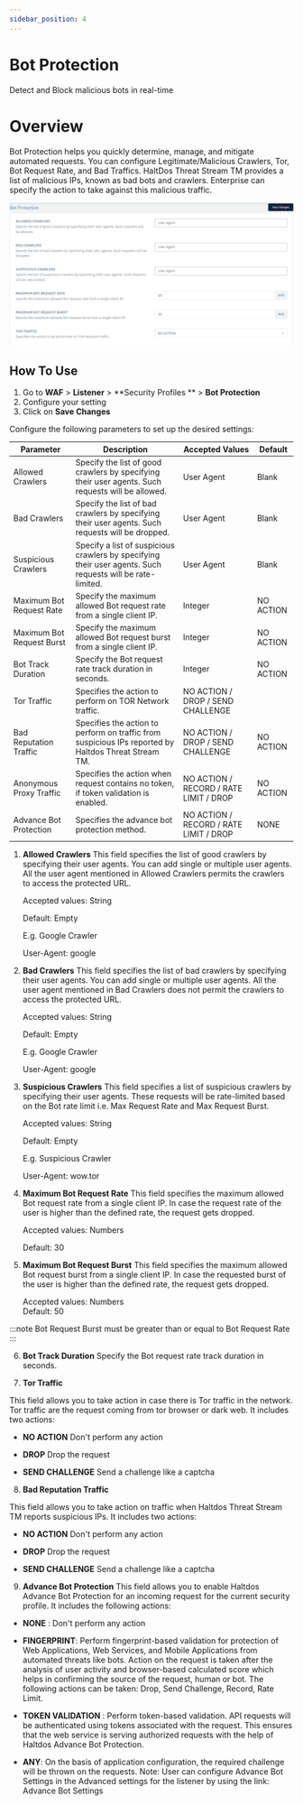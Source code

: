 ```yaml
---
sidebar_position: 4
---
```

# Bot Protection 
Detect and Block malicious bots in real-time

# Overview
Bot Protection helps you quickly determine, manage, and mitigate automated requests. You can configure Legitimate/Malicious Crawlers, Tor, Bot Request Rate, and Bad Traffics. HaltDos Threat Stream TM provides a list of malicious IPs, known as bad bots and crawlers. Enterprise can specify the action to take against this malicious traffic.

![bot](/img/waf/v6/docs/bot_protection.png)

## How To Use
1. Go to **WAF** > **Listener** > **Security Profiles ** > **Bot Protection**
2. Configure your setting
3. Click on **Save Changes** 

Configure the following parameters to set up the desired settings:

  | Parameter | Description| Accepted Values | Default |
  |---------- | ------------ | -----------  | --------- |
  | Allowed Crawlers | Specify the list of good crawlers by specifying their user agents. Such requests will be allowed. | User Agent | Blank |
  | Bad Crawlers | Specify the list of bad crawlers by specifying their user agents. Such requests will be dropped. | User Agent | Blank |
  | Suspicious Crawlers | Specify a list of suspicious crawlers by specifying their user agents. Such requests will be rate-limited. | User Agent | Blank |
  | Maximum Bot Request Rate | Specify the maximum allowed Bot request rate from a single client IP.| Integer | NO ACTION | 30|
  | Maximum Bot Request Burst | Specify the maximum allowed Bot request burst from a single client IP.| Integer | NO ACTION | 50|
  | Bot Track Duration | Specify the Bot request rate track duration in seconds. | Integer | NO ACTION | 30 |
  | Tor Traffic | Specifies the action to perform on TOR Network traffic.| NO ACTION / DROP / SEND CHALLENGE |
  | Bad Reputation Traffic | Specifies the action to perform on traffic from suspicious IPs reported by Haltdos Threat Stream TM.| NO ACTION / DROP / SEND CHALLENGE | NO ACTION |
  | Anonymous Proxy Traffic | Specifies the action when request contains no token, if token validation is enabled.| NO ACTION / RECORD / RATE LIMIT / DROP | NO ACTION |
  | Advance Bot Protection | Specifies the advance bot protection method.| NO ACTION / RECORD / RATE LIMIT / DROP | NONE |

1. **Allowed Crawlers**
This field specifies the list of good crawlers by specifying their user agents. You can add single or multiple user agents. All the user agent mentioned in Allowed Crawlers permits the crawlers to access the protected URL. 

    Accepted values: String  
    
    Default: Empty  

    E.g. Google Crawler  

    User-Agent: google  

   
2. **Bad Crawlers**
This field specifies the list of bad crawlers by specifying their user agents. You can add single or multiple user agents. All the user agent mentioned in Bad Crawlers does not permit the crawlers to access the protected URL.

    Accepted values: String  
    
    Default: Empty  

    E.g. Google Crawler  

    User-Agent: google  

3. **Suspicious Crawlers**
This field specifies a list of suspicious crawlers by specifying their user agents. These requests will be rate-limited based on the Bot rate limit i.e. Max Request Rate and Max Request Burst.

    Accepted values: String  
    
    Default: Empty  

    E.g. Suspicious Crawler  

    User-Agent: wow.tor 

4. **Maximum Bot Request Rate**
This field specifies the maximum allowed Bot request rate from a single client IP. In case the request rate of the user is higher than the defined rate, the request gets dropped.

    Accepted values: Numbers  

    Default: 30  

5. **Maximum Bot Request Burst**
This field specifies the maximum allowed Bot request burst from a single client IP. In case the requested burst of the user is higher than the defined rate, the request gets dropped.

    Accepted values: Numbers  
    Default: 50  

  
:::note
Bot Request Burst must be greater than or equal to Bot Request Rate
:::

  
6. **Bot Track Duration**
Specify the Bot request rate track duration in seconds.

7. **Tor Traffic**

This field allows you to take action in case there is Tor traffic in the network. Tor traffic are the request coming from tor browser or dark web. It includes two actions:

- **NO ACTION** 
Don't perform any action  

- **DROP**
Drop the request  

- **SEND CHALLENGE** 
Send a challenge like a captcha  

8. **Bad Reputation Traffic**

This field allows you to take action on traffic when Haltdos Threat Stream TM reports suspicious IPs. It includes two actions:

- **NO ACTION**
Don't perform any action  

- **DROP**
Drop the request  

- **SEND CHALLENGE**
Send a challenge like a captcha  

9. **Advance Bot Protection**
This field allows you to enable Haltdos Advance Bot Protection for an incoming request for the current security profile. It includes the following actions:

- **NONE** :
Don't perform any action  

- **FINGERPRINT**:
Perform fingerprint-based validation for protection of Web Applications, Web Services, and Mobile Applications from automated threats like bots. Action on the request is taken after the analysis of user activity and browser-based calculated score which helps in confirming the source of the request, human or bot. The following actions can be taken: Drop, Send Challenge, Record, Rate Limit.  

- **TOKEN VALIDATION** :
Perform token-based validation. API requests will be authenticated using tokens associated with the request. This ensures that the web service is serving authorized requests with the help of Haltdos Advance Bot Protection.  

- **ANY**: 
On the basis of application configuration, the required challenge will be thrown on the requests.
Note: User can configure Advance Bot Settings in the Advanced settings for the listener by using the link: Advance Bot Settings  

    
   

